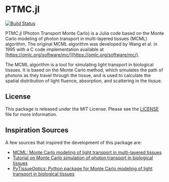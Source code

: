 # PTMC.jl

[![Build Status](https://github.com/ryarazi/PTMC.jl/actions/workflows/CI.yml/badge.svg?branch=main)](https://github.com/ryarazi/PTMC.jl/actions/workflows/CI.yml?query=branch%3Amain)

PTMC.jl (Photon Transport Monte Carlo) is a Julia code based on the Monte Carlo modeling of photon transport in multi-layered tissues (MCML) algorithm. The original MCML algorithm was developed by Wang et al. in 1995 with a C code implementation available at [https://omlc.org/software/mc/](https://omlc.org/software/mc/).

The MCML algorithm is a tool for simulating light transport in biological tissues. It is based on the Monte Carlo method, which simulates the path of photons as they travel through the tissue, and is used to calculate the spatial distribution of light fluence, absorption, and scattering in the tissue.

## License

This package is released under the MIT License. Please see the [LICENSE](LICENSE) file for more information.

## Inspiration Sources

A few sources that inspired the development of this package are:

- [MCML: Monte Carlo modeling of light transport in multi-layered tissues](https://omlc.org/software/mc/mcpubs/1995LWCMPBMcml.pdf)
- [Tutorial on Monte Carlo simulation of photon transport in biological tissues](https://opg.optica.org/boe/fulltext.cfm?uri=boe-14-2-559)
- [PyTissueOptics: Python package for Monte Carlo modeling of light transport in biological tissues](https://github.com/DCC-Lab/PyTissueOptics)
